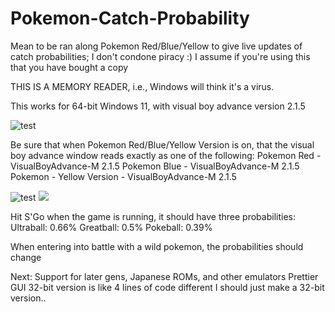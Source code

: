 # Pokemon-Catch-Probability
Mean to be ran along Pokemon Red/Blue/Yellow to give live updates of catch probabilities;
I don't condone piracy :) I assume if you're using this that you have bought a copy

THIS IS A MEMORY READER, i.e., Windows will think it's a virus.

This works for 64-bit Windows 11, with visual boy advance version 2.1.5

![test](https://imgur.com/a/s9M67t7)

Be sure that when Pokemon Red/Blue/Yellow Version is on, that the visual boy advance window reads exactly as one of the following: 
Pokemon Red - VisualBoyAdvance-M 2.1.5
Pokemon Blue - VisualBoyAdvance-M 2.1.5
Pokemon - Yellow Version - VisualBoyAdvance-M 2.1.5

![test]([https://imgur.com/a/mykce0n])
<img src="https://imgur.com/a/mykce0n">

Hit S'Go when the game is running, it should have three probabilities:
Ultraball: 0.66%
Greatball: 0.5%
Pokeball: 0.39%

When entering into battle with a wild pokemon, the probabilities should change

Next:
Support for later gens, Japanese ROMs, and other emulators
Prettier GUI
32-bit version is like 4 lines of code different I should just make a 32-bit version..
